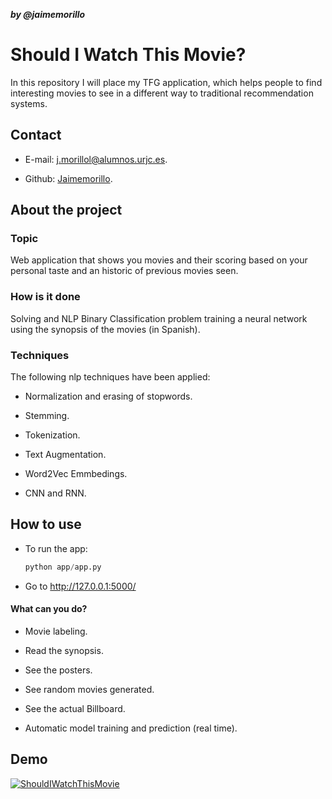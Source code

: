 ***by @jaimemorillo***

# Should I Watch This Movie?



In this repository I will place my TFG application, which helps people to find interesting movies to see in a different way to traditional recommendation systems.

## Contact

- E-mail: j.morillol@alumnos.urjc.es.

- Github: [Jaimemorillo](https://github.com/Jaimemorillo).

  

## About the project

### Topic

Web application that shows you movies and their scoring based on your personal taste and an historic of previous movies seen.

### How is it done

Solving and NLP Binary Classification problem training a neural network using the synopsis of the movies (in Spanish).

### Techniques

The following nlp techniques have been applied:

- Normalization and erasing of stopwords.

- Stemming.

- Tokenization.

- Text Augmentation.

- Word2Vec Emmbedings.

- CNN and RNN.

  

## How to use

- To run the app:

  ```python
  python app/app.py
  ```

- Go to http://127.0.0.1:5000/

#### What can you do?

- Movie labeling.

- Read the synopsis.

- See the posters.

- See random movies generated.

- See the actual Billboard.

- Automatic model training and prediction (real time).

  

## Demo

[![ShouldIWatchThisMovie](https://img.youtube.com/vi/1pWX_tmT7zg/0.jpg)](https://www.youtube.com/watch?v=1pWX_tmT7zg&feature=youtu.be)




